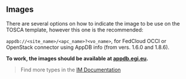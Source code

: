 ## Images
There are several options on how to indicate the image to be use on the TOSCA template, however this one is the recommended:

``appdb://<site_name>/<apc_name>?<vo_name>``, for FedCloud OCCI or OpenStack connector using AppDB info (from vers. 1.6.0 and 1.8.6).

**To work, the images should be available at [appdb.egi.eu](https://appdb.egi.eu/).**

> Find more types in the [IM Documentation](https://imdocs.readthedocs.io/en/latest/radl.html) 




